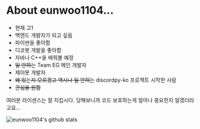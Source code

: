 # About eunwoo1104...
- 현재 고1
- 백엔드 개발자가 되고 싶음
- 파이썬을 좋아함
- 디코봇 개발을 좋아함
- 자바나 C++을 배워볼 예정
- ~~일 안하는~~ Team EG 메인 개발자
- 제이봇 개발자
- ~~왜 있는지 모르겠고 역시나 일 안하는~~ discordpy-ko 프로젝트 시작한 사람
- ~~관심을 원함~~  

여러분 라이센스는 잘 지킵시다. 당해보니까 코드 보호하는게 얼마나 중요한지 알겠더라고요...

![eunwoo1104's github stats](https://github-readme-stats.vercel.app/api?username=eunwoo1104&theme=dark)
